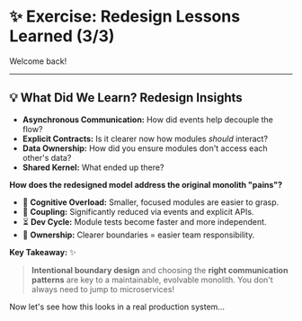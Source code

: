 # ✨ Exercise: Redesign Lessons Learned (3/3)

Welcome back!


---

## 💡 What Did We Learn? Redesign Insights

* **Asynchronous Communication:** How did events help decouple the flow?
* **Explicit Contracts:** Is it clearer now how modules *should* interact?
* **Data Ownership:** How did you ensure modules don't access each other's data?
* **Shared Kernel:** What ended up there?

**How does the redesigned model address the original monolith "pains"?**

* 🤯 **Cognitive Overload:** Smaller, focused modules are easier to grasp.
* 🔗 **Coupling:** Significantly reduced via events and explicit APIs.
* ⏳ **Dev Cycle:** Module tests become faster and more independent.
* 🤷 **Ownership:** Clearer boundaries = easier team responsibility.

**Key Takeaway:** ✨

> **Intentional boundary design** and choosing the **right communication patterns** are key to a maintainable, evolvable monolith. You don't always need to jump to microservices!

Now let's see how this looks in a real production system...